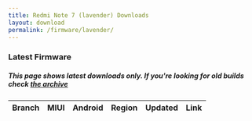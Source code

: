 ```yaml
---
title: Redmi Note 7 (lavender) Downloads
layout: download
permalink: /firmware/lavender/
---
```


### Latest Firmware
##### This page shows latest downloads only. If you're looking for old builds check [the archive](/archive/firmware/lavender/)


<div class="table-responsive-md" style="margin-top: 25px;">
<table id="firmware" class="compact table table-striped table-hover table-sm">
    <thead class="thead-dark">
        <tr>
            <th>Branch</th>
            <th>MIUI</th>
            <th>Android</th>
            <th>Region</th>
            <th>Updated</th>
            <th>Link</th>
        </tr>
    </thead>
    <script>loadFirmwareDownloads('lavender', 'latest')</script>
</table>
</div>
